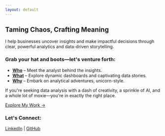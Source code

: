 ```yaml
---
layout: default
---
```


## Taming Chaos, Crafting Meaning

I help businesses uncover insights and make impactful decisions through clear, powerful analytics and data-driven storytelling.

### Grab your hat and boots—let's venture forth:

- **[Who](pages/who)** – Meet the analyst behind the insights.
- **[What](pages/what)** – Explore dynamic dashboards and captivating data stories.
- **[Why](pages/why)** – Embark on analytical adventures, unicorn-style.

If you're seeking data analysis with a dash of creativity, a sprinkle of AI, and a whole lot of moxie—you're in exactly the right place.

<a href="pages/what" class="cta-button">Explore My Work →</a>

### Let's Connect:
[LinkedIn](https://linkedin.com/in/jennchin) | [GitHub](https://github.com/SheHasMoxie)
